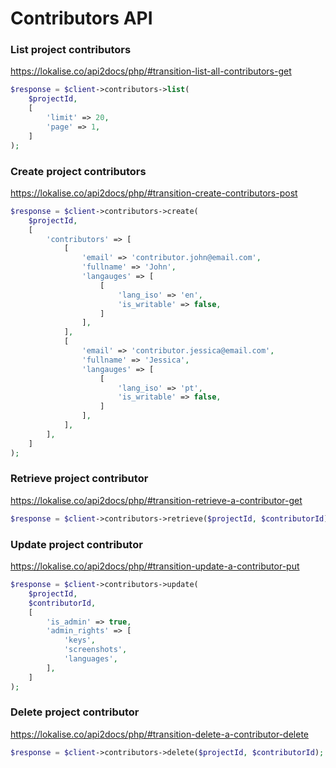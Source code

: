# Contributors API

### List project contributors
https://lokalise.co/api2docs/php/#transition-list-all-contributors-get

```php
$response = $client->contributors->list(
    $projectId,
    [
        'limit' => 20,
        'page' => 1,
    ]
);
```

### Create project contributors
https://lokalise.co/api2docs/php/#transition-create-contributors-post

```php
$response = $client->contributors->create(
    $projectId,
    [
        'contributors' => [
            [
                'email' => 'contributor.john@email.com',
                'fullname' => 'John',
                'langauges' => [
                    [
                        'lang_iso' => 'en',
                        'is_writable' => false,
                    ]
                ],
            ],
            [
                'email' => 'contributor.jessica@email.com',
                'fullname' => 'Jessica',
                'langauges' => [
                    [
                        'lang_iso' => 'pt',
                        'is_writable' => false,
                    ]
                ],
            ],
        ],
    ]
);
```

### Retrieve project contributor
https://lokalise.co/api2docs/php/#transition-retrieve-a-contributor-get

```php
$response = $client->contributors->retrieve($projectId, $contributorId);
```

### Update project contributor
https://lokalise.co/api2docs/php/#transition-update-a-contributor-put

```php
$response = $client->contributors->update(
    $projectId,
    $contributorId,
    [
        'is_admin' => true,
        'admin_rights' => [
            'keys',
            'screenshots',
            'languages',
        ],
    ]
);
```

### Delete project contributor
https://lokalise.co/api2docs/php/#transition-delete-a-contributor-delete

```php
$response = $client->contributors->delete($projectId, $contributorId);
```
